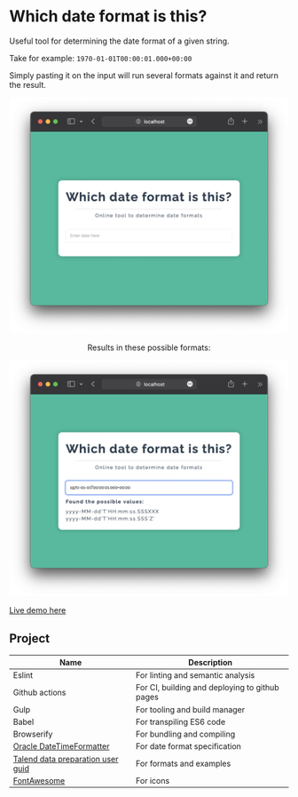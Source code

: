 # Which date format is this?

Useful tool for determining the date format of a given string.

Take for example: `1970-01-01T00:00:01.000+00:00`

Simply pasting it on the input will run several formats against it and return the result.

<center>
	<p align="center">
		<img src=".github/images/screenshot01.png"/>
	</p>
	<p align="center">
		Results in these possible formats:
	</p>
	<p align="center">
		<img src=".github/images/screenshot02.png"/>
	</p>
</center>

[Live demo here](https://leandrosq.github.io/which-dateformat/)

## Project

| Name | Description |
| -- | -- |
| Eslint | For linting and semantic analysis |
| Github actions | For CI, building and deploying to github pages |
| Gulp | For tooling and build manager |
| Babel | For transpiling ES6 code |
| Browserify | For bundling and compiling |
| [Oracle DateTimeFormatter](https://docs.oracle.com/javase/8/docs/api/java/time/format/DateTimeFormatter.html) | For date format specification |
| [Talend data preparation user guid](https://help.talend.com/r/en-US/8.0/data-preparation-user-guide/list-of-date-and-date-time-formats) | For formats and examples |
| [FontAwesome](https://fontawesome.com/) | For icons |